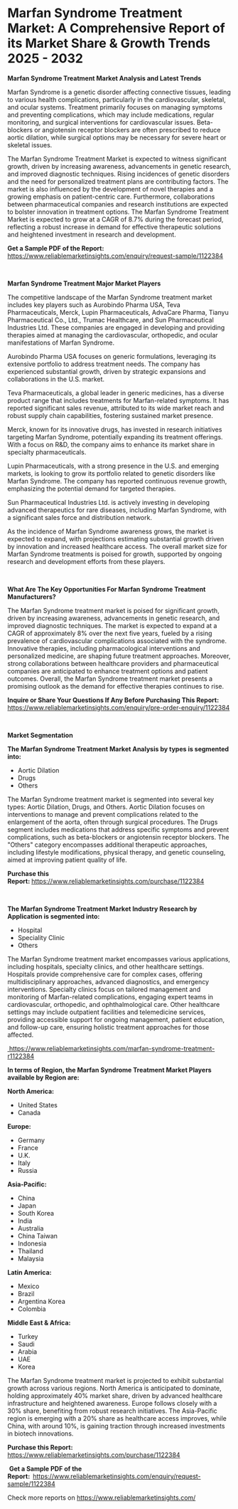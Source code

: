 <p><h1>Marfan Syndrome Treatment Market: A Comprehensive Report of its Market Share & Growth Trends 2025 - 2032</h1></p><p><strong>Marfan Syndrome Treatment Market Analysis and Latest Trends</strong></p>
<p><p>Marfan Syndrome is a genetic disorder affecting connective tissues, leading to various health complications, particularly in the cardiovascular, skeletal, and ocular systems. Treatment primarily focuses on managing symptoms and preventing complications, which may include medications, regular monitoring, and surgical interventions for cardiovascular issues. Beta-blockers or angiotensin receptor blockers are often prescribed to reduce aortic dilation, while surgical options may be necessary for severe heart or skeletal issues.</p><p>The Marfan Syndrome Treatment Market is expected to witness significant growth, driven by increasing awareness, advancements in genetic research, and improved diagnostic techniques. Rising incidences of genetic disorders and the need for personalized treatment plans are contributing factors. The market is also influenced by the development of novel therapies and a growing emphasis on patient-centric care. Furthermore, collaborations between pharmaceutical companies and research institutions are expected to bolster innovation in treatment options. The Marfan Syndrome Treatment Market is expected to grow at a CAGR of 8.7% during the forecast period, reflecting a robust increase in demand for effective therapeutic solutions and heightened investment in research and development.</p></p>
<p><strong>Get a Sample PDF of the Report:&nbsp;</strong> <a href="https://www.reliablemarketinsights.com/enquiry/request-sample/1122384?utm_campaign=3264&utm_medium=2&utm_source=Github&utm_content=ia&utm_term=08032025&utm_id=marfan-syndrome-treatment">https://www.reliablemarketinsights.com/enquiry/request-sample/1122384</a></p>
<p>&nbsp;</p>
<p><strong>Marfan Syndrome Treatment Major Market Players</strong></p>
<p><p>The competitive landscape of the Marfan Syndrome treatment market includes key players such as Aurobindo Pharma USA, Teva Pharmaceuticals, Merck, Lupin Pharmaceuticals, AdvaCare Pharma, Tianyu Pharmaceutical Co., Ltd., Trumac Healthcare, and Sun Pharmaceutical Industries Ltd. These companies are engaged in developing and providing therapies aimed at managing the cardiovascular, orthopedic, and ocular manifestations of Marfan Syndrome.</p><p>Aurobindo Pharma USA focuses on generic formulations, leveraging its extensive portfolio to address treatment needs. The company has experienced substantial growth, driven by strategic expansions and collaborations in the U.S. market.</p><p>Teva Pharmaceuticals, a global leader in generic medicines, has a diverse product range that includes treatments for Marfan-related symptoms. It has reported significant sales revenue, attributed to its wide market reach and robust supply chain capabilities, fostering sustained market presence.</p><p>Merck, known for its innovative drugs, has invested in research initiatives targeting Marfan Syndrome, potentially expanding its treatment offerings. With a focus on R&D, the company aims to enhance its market share in specialty pharmaceuticals.</p><p>Lupin Pharmaceuticals, with a strong presence in the U.S. and emerging markets, is looking to grow its portfolio related to genetic disorders like Marfan Syndrome. The company has reported continuous revenue growth, emphasizing the potential demand for targeted therapies.</p><p>Sun Pharmaceutical Industries Ltd. is actively investing in developing advanced therapeutics for rare diseases, including Marfan Syndrome, with a significant sales force and distribution network.</p><p>As the incidence of Marfan Syndrome awareness grows, the market is expected to expand, with projections estimating substantial growth driven by innovation and increased healthcare access. The overall market size for Marfan Syndrome treatments is poised for growth, supported by ongoing research and development efforts from these players.</p></p>
<p>&nbsp;</p>
<p><strong>What Are The Key Opportunities For Marfan Syndrome Treatment Manufacturers?</strong></p>
<p><p>The Marfan Syndrome treatment market is poised for significant growth, driven by increasing awareness, advancements in genetic research, and improved diagnostic techniques. The market is expected to expand at a CAGR of approximately 8% over the next five years, fueled by a rising prevalence of cardiovascular complications associated with the syndrome. Innovative therapies, including pharmacological interventions and personalized medicine, are shaping future treatment approaches. Moreover, strong collaborations between healthcare providers and pharmaceutical companies are anticipated to enhance treatment options and patient outcomes. Overall, the Marfan Syndrome treatment market presents a promising outlook as the demand for effective therapies continues to rise.</p></p>
<p><strong>Inquire or Share Your Questions If Any Before Purchasing This Report:</strong> <a href="https://www.reliablemarketinsights.com/enquiry/pre-order-enquiry/1122384?utm_campaign=3264&utm_medium=2&utm_source=Github&utm_content=ia&utm_term=08032025&utm_id=marfan-syndrome-treatment">https://www.reliablemarketinsights.com/enquiry/pre-order-enquiry/1122384</a></p>
<p>&nbsp;</p>
<p><strong>Market Segmentation</strong></p>
<p><strong>The Marfan Syndrome Treatment Market Analysis by types is segmented into:</strong></p>
<p><ul><li>Aortic Dilation</li><li>Drugs</li><li>Others</li></ul></p>
<p><p>The Marfan Syndrome treatment market is segmented into several key types: Aortic Dilation, Drugs, and Others. Aortic Dilation focuses on interventions to manage and prevent complications related to the enlargement of the aorta, often through surgical procedures. The Drugs segment includes medications that address specific symptoms and prevent complications, such as beta-blockers or angiotensin receptor blockers. The "Others" category encompasses additional therapeutic approaches, including lifestyle modifications, physical therapy, and genetic counseling, aimed at improving patient quality of life.</p></p>
<p><strong>Purchase this Report:&nbsp;</strong><a href="https://www.reliablemarketinsights.com/purchase/1122384?utm_campaign=3264&utm_medium=2&utm_source=Github&utm_content=ia&utm_term=08032025&utm_id=marfan-syndrome-treatment">https://www.reliablemarketinsights.com/purchase/1122384</a></p>
<p>&nbsp;</p>
<p><strong>The Marfan Syndrome Treatment Market Industry Research by Application is segmented into:</strong></p>
<p><ul><li>Hospital</li><li>Speciality Clinic</li><li>Others</li></ul></p>
<p><p>The Marfan Syndrome treatment market encompasses various applications, including hospitals, specialty clinics, and other healthcare settings. Hospitals provide comprehensive care for complex cases, offering multidisciplinary approaches, advanced diagnostics, and emergency interventions. Specialty clinics focus on tailored management and monitoring of Marfan-related complications, engaging expert teams in cardiovascular, orthopedic, and ophthalmological care. Other healthcare settings may include outpatient facilities and telemedicine services, providing accessible support for ongoing management, patient education, and follow-up care, ensuring holistic treatment approaches for those affected.</p></p>
<p><a href="https://www.reliablemarketinsights.com/marfan-syndrome-treatment-r1122384?utm_campaign=3264&utm_medium=2&utm_source=Github&utm_content=ia&utm_term=08032025&utm_id=marfan-syndrome-treatment">&nbsp;https://www.reliablemarketinsights.com/marfan-syndrome-treatment-r1122384</a></p>
<p><strong>In terms of Region, the Marfan Syndrome Treatment Market Players available by Region are:</strong></p>
<p>
    <p> <strong> North America: </strong>
        <ul>
            <li>United States</li>
            <li>Canada</li>
        </ul>
        </p> 
    <p> <strong> Europe: </strong>
        <ul>
            <li>Germany</li>
            <li>France</li>
            <li>U.K.</li>
            <li>Italy</li>
            <li>Russia</li>
        </ul>
        </p> 
    <p> <strong> Asia-Pacific: </strong>
        <ul>
            <li>China</li>
            <li>Japan</li>
            <li>South Korea</li>
            <li>India</li>
            <li>Australia</li>
            <li>China Taiwan</li>
            <li>Indonesia</li>
            <li>Thailand</li>
            <li>Malaysia</li>
        </ul>
        </p> 
    <p> <strong> Latin America: </strong>
        <ul>
            <li>Mexico</li>
            <li>Brazil</li>
            <li>Argentina Korea</li>
            <li>Colombia</li>
        </ul>
        </p> 
    <p> <strong> Middle East & Africa: </strong>
        <ul>
            <li>Turkey</li>
            <li>Saudi</li>
            <li>Arabia</li>
            <li>UAE</li>
            <li>Korea</li>
        </ul>
    </p>
    </p>
<p><p>The Marfan Syndrome treatment market is projected to exhibit substantial growth across various regions. North America is anticipated to dominate, holding approximately 40% market share, driven by advanced healthcare infrastructure and heightened awareness. Europe follows closely with a 30% share, benefiting from robust research initiatives. The Asia-Pacific region is emerging with a 20% share as healthcare access improves, while China, with around 10%, is gaining traction through increased investments in biotech innovations.</p></p>
<p><strong>Purchase this Report: </strong><a href="https://www.reliablemarketinsights.com/purchase/1122384?utm_campaign=3264&utm_medium=2&utm_source=Github&utm_content=ia&utm_term=08032025&utm_id=marfan-syndrome-treatment">https://www.reliablemarketinsights.com/purchase/1122384</a></p>
<p>&nbsp;<strong>Get a Sample PDF of the Report:&nbsp;&nbsp;</strong><a href="https://www.reliablemarketinsights.com/enquiry/request-sample/1122384?utm_campaign=3264&utm_medium=2&utm_source=Github&utm_content=ia&utm_term=08032025&utm_id=marfan-syndrome-treatment">https://www.reliablemarketinsights.com/enquiry/request-sample/1122384</a></p>
<p><strong></strong></p>
<p>Check more reports on <a href="https://www.reliablemarketinsights.com/?utm_campaign=3264&utm_medium=2&utm_source=Github&utm_content=ia&utm_term=08032025&utm_id=marfan-syndrome-treatment">https://www.reliablemarketinsights.com/</a></p>